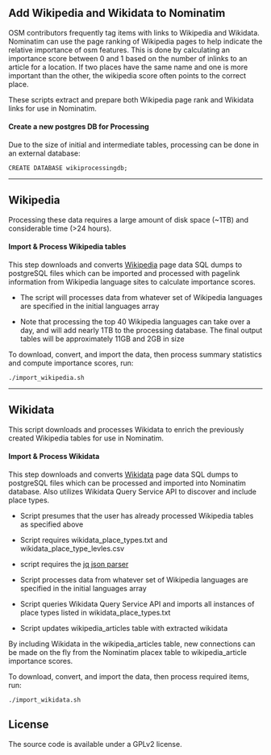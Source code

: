 ## Add Wikipedia and Wikidata to Nominatim

OSM contributors frequently tag items with links to Wikipedia and Wikidata. Nominatim can use the page ranking of Wikipedia pages to help indicate the relative importance of osm features. This is done by calculating an importance score between 0 and 1 based on the number of inlinks to an article for a location. If two places have the same name and one is more important than the other, the wikipedia score often points to the correct place. 

These scripts extract and prepare both Wikipedia page rank and Wikidata links for use in Nominatim.  

#### Create a new postgres DB for Processing

Due to the size of initial and intermediate tables, processing can be done in an external database:
```
CREATE DATABASE wikiprocessingdb;
```
---
Wikipedia
---  

Processing these data requires a large amount of disk space (~1TB) and considerable time (>24 hours).

#### Import & Process Wikipedia tables

This step downloads and converts [Wikipedia](https://dumps.wikimedia.org/) page data SQL dumps to postgreSQL files which can be imported and processed with pagelink information from Wikipedia language sites to calculate importance scores.

- The script will processes data from whatever set of Wikipedia languages are specified in the initial languages array

- Note that processing the top 40 Wikipedia languages can take over a day, and will add nearly 1TB to the processing database. The final output tables will be approximately 11GB and 2GB in size

To download, convert, and import the data, then process summary statistics and compute importance scores, run:
```
./import_wikipedia.sh
```
---
Wikidata
---

This script downloads and processes Wikidata to enrich the previously created Wikipedia tables for use in Nominatim.

#### Import & Process Wikidata

This step downloads and converts [Wikidata](https://dumps.wikimedia.org/wikidatawiki/) page data SQL dumps to postgreSQL files which can be processed and imported into Nominatim database. Also utilizes Wikidata Query Service API to discover and include place types.

- Script presumes that the user has already processed Wikipedia tables as specified above

- Script requires wikidata_place_types.txt and wikidata_place_type_levles.csv

- script requires the [jq json parser](https://stedolan.github.io/jq/)

- Script processes data from whatever set of Wikipedia languages are specified in the initial languages array

- Script queries Wikidata Query Service API and imports all instances of place types listed in wikidata_place_types.txt

- Script updates wikipedia_articles table with extracted wikidata 

By including Wikidata in the wikipedia_articles table, new connections can be made on the fly from the Nominatim placex table to wikipedia_article importance scores. 

To download, convert, and import the data, then process required items, run:
``` 
./import_wikidata.sh
```


License
-------
The source code is available under a GPLv2 license.
